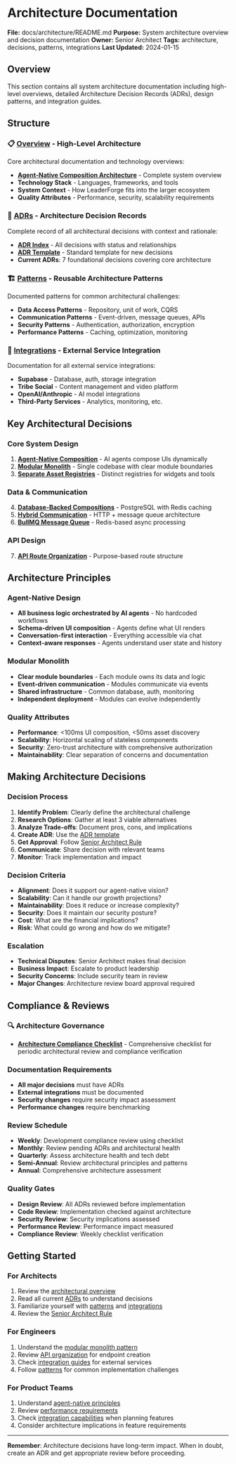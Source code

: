 # Architecture Documentation

**File:** docs/architecture/README.md
**Purpose:** System architecture overview and decision documentation
**Owner:** Senior Architect
**Tags:** architecture, decisions, patterns, integrations
**Last Updated:** 2024-01-15

## Overview

This section contains all system architecture documentation including high-level overviews, detailed Architecture Decision Records (ADRs), design patterns, and integration guides.

## Structure

### 📋 [Overview](overview/) - High-Level Architecture
Core architectural documentation and technology overviews:
- **[Agent-Native Composition Architecture](overview/agent-native-composition-architecture.md)** - Complete system overview
- **Technology Stack** - Languages, frameworks, and tools
- **System Context** - How LeaderForge fits into the larger ecosystem
- **Quality Attributes** - Performance, security, scalability requirements

### 📝 [ADRs](adr/) - Architecture Decision Records
Complete record of all architectural decisions with context and rationale:
- **[ADR Index](adr/README.md)** - All decisions with status and relationships
- **[ADR Template](adr/adr-template.md)** - Standard template for new decisions
- **Current ADRs**: 7 foundational decisions covering core architecture

### 🏗️ [Patterns](patterns/) - Reusable Architecture Patterns
Documented patterns for common architectural challenges:
- **Data Access Patterns** - Repository, unit of work, CQRS
- **Communication Patterns** - Event-driven, message queues, APIs
- **Security Patterns** - Authentication, authorization, encryption
- **Performance Patterns** - Caching, optimization, monitoring

### 🔌 [Integrations](integrations/) - External Service Integration
Documentation for all external service integrations:
- **Supabase** - Database, auth, storage integration
- **Tribe Social** - Content management and video platform
- **OpenAI/Anthropic** - AI model integrations
- **Third-Party Services** - Analytics, monitoring, etc.

## Key Architectural Decisions

### Core System Design
1. **[Agent-Native Composition](adr/0001-agent-native-composition-system.md)** - AI agents compose UIs dynamically
2. **[Modular Monolith](adr/0002-modular-monolith-architecture.md)** - Single codebase with clear module boundaries
3. **[Separate Asset Registries](adr/0003-separate-asset-registries.md)** - Distinct registries for widgets and tools

### Data & Communication
4. **[Database-Backed Compositions](adr/0004-database-backed-compositions.md)** - PostgreSQL with Redis caching
5. **[Hybrid Communication](adr/0005-hybrid-communication-pattern.md)** - HTTP + message queue architecture
6. **[BullMQ Message Queue](adr/0006-bullmq-message-queue.md)** - Redis-based async processing

### API Design
7. **[API Route Organization](adr/0007-api-route-organization.md)** - Purpose-based route structure

## Architecture Principles

### Agent-Native Design
- **All business logic orchestrated by AI agents** - No hardcoded workflows
- **Schema-driven UI composition** - Agents define what UI renders
- **Conversation-first interaction** - Everything accessible via chat
- **Context-aware responses** - Agents understand user state and history

### Modular Monolith
- **Clear module boundaries** - Each module owns its data and logic
- **Event-driven communication** - Modules communicate via events
- **Shared infrastructure** - Common database, auth, monitoring
- **Independent deployment** - Modules can evolve independently

### Quality Attributes
- **Performance**: <100ms UI composition, <50ms asset discovery
- **Scalability**: Horizontal scaling of stateless components
- **Security**: Zero-trust architecture with comprehensive authorization
- **Maintainability**: Clear separation of concerns and documentation

## Making Architecture Decisions

### Decision Process
1. **Identify Problem**: Clearly define the architectural challenge
2. **Research Options**: Gather at least 3 viable alternatives
3. **Analyze Trade-offs**: Document pros, cons, and implications
4. **Create ADR**: Use the [ADR template](adr/adr-template.md)
5. **Get Approval**: Follow [Senior Architect Rule](../governance/senior-architect-rule.md)
6. **Communicate**: Share decision with relevant teams
7. **Monitor**: Track implementation and impact

### Decision Criteria
- **Alignment**: Does it support our agent-native vision?
- **Scalability**: Can it handle our growth projections?
- **Maintainability**: Does it reduce or increase complexity?
- **Security**: Does it maintain our security posture?
- **Cost**: What are the financial implications?
- **Risk**: What could go wrong and how do we mitigate?

### Escalation
- **Technical Disputes**: Senior Architect makes final decision
- **Business Impact**: Escalate to product leadership
- **Security Concerns**: Include security team in review
- **Major Changes**: Architecture review board approval required

## Compliance & Reviews

### 🔍 **Architecture Governance**
- **[Architecture Compliance Checklist](./architecture-compliance-checklist.md)** - Comprehensive checklist for periodic architectural review and compliance verification

### Documentation Requirements
- **All major decisions** must have ADRs
- **External integrations** must be documented
- **Security changes** require security impact assessment
- **Performance changes** require benchmarking

### Review Schedule
- **Weekly**: Development compliance review using checklist
- **Monthly**: Review pending ADRs and architectural health
- **Quarterly**: Assess architecture health and tech debt
- **Semi-Annual**: Review architectural principles and patterns
- **Annual**: Comprehensive architecture assessment

### Quality Gates
- **Design Review**: All ADRs reviewed before implementation
- **Code Review**: Implementation checked against architecture
- **Security Review**: Security implications assessed
- **Performance Review**: Performance impact measured
- **Compliance Review**: Weekly checklist verification

## Getting Started

### For Architects
1. Review the [architectural overview](overview/agent-native-composition-architecture.md)
2. Read all current [ADRs](adr/README.md) to understand decisions
3. Familiarize yourself with [patterns](patterns/) and [integrations](integrations/)
4. Review the [Senior Architect Rule](../governance/senior-architect-rule.md)

### For Engineers
1. Understand the [modular monolith pattern](adr/0002-modular-monolith-architecture.md)
2. Review [API organization](adr/0007-api-route-organization.md) for endpoint creation
3. Check [integration guides](integrations/) for external services
4. Follow [patterns](patterns/) for common implementation challenges

### For Product Teams
1. Understand [agent-native principles](adr/0001-agent-native-composition-system.md)
2. Review [performance requirements](overview/agent-native-composition-architecture.md#performance-requirements)
3. Check [integration capabilities](integrations/) when planning features
4. Consider architecture implications in feature requirements

---

**Remember**: Architecture decisions have long-term impact. When in doubt, create an ADR and get appropriate review before proceeding.